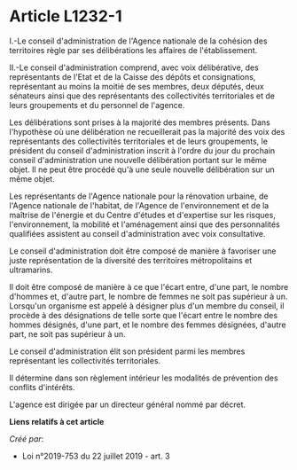 # Article L1232-1

I.-Le conseil d'administration de l'Agence nationale de la cohésion des territoires règle par ses délibérations les affaires
de l'établissement.

II.-Le conseil d'administration comprend, avec voix délibérative, des représentants de l'Etat et de la Caisse des dépôts et
consignations, représentant au moins la moitié de ses membres, deux députés, deux sénateurs ainsi que des représentants des
collectivités territoriales et de leurs groupements et du personnel de l'agence.

Les délibérations sont prises à la majorité des membres présents. Dans l'hypothèse où une délibération ne recueillerait pas
la majorité des voix des représentants des collectivités territoriales et de leurs groupements, le président du conseil
d'administration inscrit à l'ordre du jour du prochain conseil d'administration une nouvelle délibération portant sur le même
objet. Il ne peut être procédé qu'à une seule nouvelle délibération sur un même objet.

Les représentants de l'Agence nationale pour la rénovation urbaine, de l'Agence nationale de l'habitat, de l'Agence de
l'environnement et de la maîtrise de l'énergie et du Centre d'études et d'expertise sur les risques, l'environnement, la
mobilité et l'aménagement ainsi que des personnalités qualifiées assistent au conseil d'administration avec voix
consultative.

Le conseil d'administration doit être composé de manière à favoriser une juste représentation de la diversité des territoires
métropolitains et ultramarins.

Il doit être composé de manière à ce que l'écart entre, d'une part, le nombre d'hommes et, d'autre part, le nombre de femmes
ne soit pas supérieur à un. Lorsqu'un organisme est appelé à désigner plus d'un membre du conseil, il procède à des
désignations de telle sorte que l'écart entre le nombre des hommes désignés, d'une part, et le nombre des femmes désignées,
d'autre part, ne soit pas supérieur à un.

Le conseil d'administration élit son président parmi les membres représentant les collectivités territoriales.

Il détermine dans son règlement intérieur les modalités de prévention des conflits d'intérêts.

L'agence est dirigée par un directeur général nommé par décret.

**Liens relatifs à cet article**

_Créé par_:

  - Loi n°2019-753 du 22 juillet 2019 - art. 3
